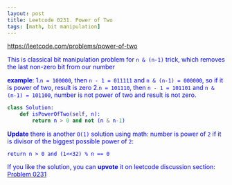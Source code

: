 ```yaml
---
layout: post
title: Leetcode 0231. Power of Two
tags: [math, bit manipulation]
---
```


<a href="https://leetcode.com/problems/power-of-two"> <font color = blue>https://leetcode.com/problems/power-of-two

This is classical bit manipulation problem for `n & (n-1)` trick, which removes the last non-zero bit from our number

**example**: 
1.`n = 100000`, then `n - 1 = 011111` and `n & (n-1) = 000000`, so if it is power of two, result is zero
2.`n = 101110`, then `n - 1 = 101101` and  `n & (n-1) = 101100`, number is not power of two and result is not zero.

```python
class Solution:
    def isPowerOfTwo(self, n):
        return n > 0 and not (n & n-1)
```

**Update** there is another `O(1)` solution using math: number is power of `2` if it is divisor of the biggest possible power of `2`:

```return n > 0 and (1<<32) % n == 0```

If you like the solution, you can **upvote** it on leetcode discussion section:<a href="https://leetcode.com/problems/power-of-two/discuss/676737/python-oneliner-o1-bit-manipulation-trick-explained"> <font color = blue>Problem 0231

